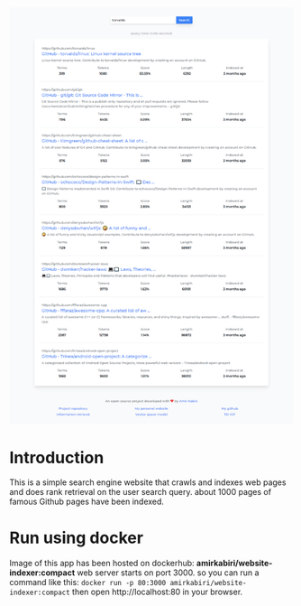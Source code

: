 ![screenshot](https://raw.githubusercontent.com/amirkabiri/website-indexer/master/screenshot.png)

# Introduction
This is a simple search engine website that crawls and indexes web pages and does rank retrieval on the user search query.
about 1000 pages of famous Github pages have been indexed.

# Run using docker
Image of this app has been hosted on dockerhub:
**amirkabiri/website-indexer:compact**
web server starts on port 3000.
so you can run a command like this:
`docker run -p 80:3000 amirkabiri/website-indexer:compact`
then open http://localhost:80 in your browser.